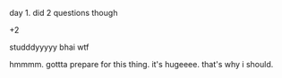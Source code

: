 day 1. 
did 2 questions though


+2



studddyyyyy bhai wtf

hmmmm. gottta prepare for this thing. it's hugeeee. that's why i should. 